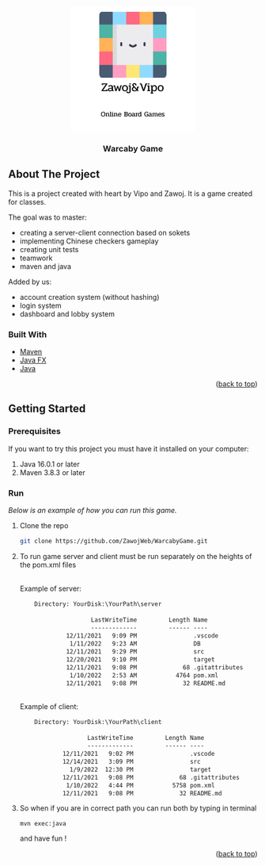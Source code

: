 
<!-- PROJECT LOGO -->
<br />
<div align="center">

   ![Logo](https://github.com/ZawojWeb/WarcabyGame/blob/main/client/src/main/java/com/client/img/LOGO.png)


  <h3 align="center">Warcaby Game</h3>
</div>

<!-- ABOUT THE PROJECT -->
## About The Project

This is a project created with heart by Vipo and Zawoj. It is a game created for classes. <br>

The goal was to master:
- creating a server-client connection based on sokets
- implementing Chinese checkers gameplay
- creating unit tests
- teamwork
- maven and java

Added by us:
- account creation system (without hashing)
- login system 
- dashboard and lobby system



### Built With

* [Maven](https://maven.apache.org)
* [Java FX](https://openjfx.io)
* [Java](https://docs.oracle.com/en/java/)


<p align="right">(<a href="#top">back to top</a>)</p>



<!-- GETTING STARTED -->
## Getting Started

### Prerequisites
If you want to try this project you must have it installed on your computer:
1. Java 16.0.1 or later
2. Maven 3.8.3 or later

### Run

_Below is an example of how you can run this game._

1. Clone the repo
   ```sh
   git clone https://github.com/ZawojWeb/WarcabyGame.git
   ```
2. To run game server and client must be run separately on the heights of the pom.xml files

   <br>
   Example of server:
   
   ```
       Directory: YourDisk:\YourPath\server
       
                       LastWriteTime         Length Name
                       -------------         ------ ----
                12/11/2021   9:09 PM                .vscode
                 1/11/2022   9:23 AM                DB
                12/11/2021   9:29 PM                src
                12/20/2021   9:10 PM                target
                12/11/2021   9:08 PM             68 .gitattributes
                 1/10/2022   2:53 AM           4764 pom.xml
                12/11/2021   9:08 PM             32 README.md
    ```
    <br>
    Example of client:
    
    ``` 
        Directory: YourDisk:\YourPath\client
        
                       LastWriteTime         Length Name
                       -------------         ------ ----
                12/11/2021   9:02 PM                .vscode
                12/14/2021   3:09 PM                src
                  1/9/2022  12:30 PM                target
                12/11/2021   9:08 PM             68 .gitattributes
                 1/10/2022   4:44 PM           5758 pom.xml
                12/11/2021   9:08 PM             32 README.md
    ```
   
3. So when if you are in correct path you can run both by typing in terminal
   ```
   mvn exec:java
   ```
   
   and have fun !

<p align="right">(<a href="#top">back to top</a>)</p>
